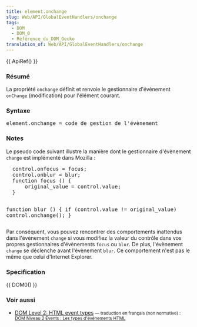```yaml
---
title: element.onchange
slug: Web/API/GlobalEventHandlers/onchange
tags:
  - DOM
  - DOM_0
  - Référence_du_DOM_Gecko
translation_of: Web/API/GlobalEventHandlers/onchange
---
```

<p>{{ ApiRef() }}</p>
<h3 id="R.C3.A9sum.C3.A9">Résumé</h3>
<p>La propriété <code>onchange</code> définit et renvoie le gestionnaire d'évènement <code>onChange</code> (modification) pour l'élément courant.</p>
<h3 id="Syntaxe">Syntaxe</h3>
<pre class="eval">element.onchange = code de gestion de l'évènement
</pre>
<h3 id="Notes">Notes</h3>
<p>Le pseudo code suivant illustre la manière dont le gestionnaire d'évènement <code>change</code> est implémenté dans Mozilla :</p>
<pre>  control.onfocus = focus;
  control.onblur = blur;
  function focus () {
      original_value = control.value;
  }

  function blur () {
      if (control.value != original_value)
        control.onchange();
  }
</pre>
<p>Par conséquent, vous pouvez rencontrer des comportements inattendus dans l'évènement <code>change</code> si vous modifiez la valeur du contrôle dans vos propres gestionnaires d'évènements <code>focus</code> ou <code>blur</code>. De plus, l'évènement <code>change</code> se déclenche avant l'évènement <code>blur</code>. Ce comportement n'est pas le même que celui d'Internet Explorer.</p>
<h3 id="Specification">Specification</h3>
<p>{{ DOM0() }}</p>
<h3 id="Voir_aussi">Voir aussi</h3>
<ul>
 <li><a href="http://www.w3.org/TR/DOM-Level-2-Events/events.html#Events-eventgroupings-htmlevents">DOM Level 2: HTML event types</a> <small>— traduction en français (non normative) : <a href="http://www.yoyodesign.org/doc/w3c/dom2-events/events.html#Events-eventgroupings-htmlevents">DOM Niveau 2 Events : Les types d'événements HTML</a></small></li>
</ul>
